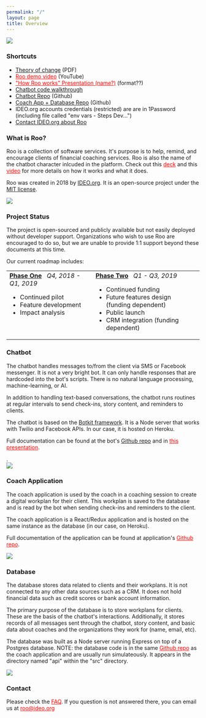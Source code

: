 ```yaml
---
permalink: "/"
layout: page
title: Overview
---
```


<style>
  td {
    vertical-align: top;
  }
  
  .italic {
    font-style: italic;
  }
</style>

<div class="row">
  <div class="col s12 l6">
    <div class="img-small">
      <img src="{{page.root}}img/roo_party.gif"/>
    </div>
  </div>
  <div class="col s12 l6">
    <h3>Shortcuts</h3>
    <ul>
      <li>
        <a href="https://drive.google.com/file/d/1yPq2xLPYSEOrjSDAR8XxCby0sPlJCJow/view?usp=sharing" target="_blank">Theory of change</a><span> (PDF)</span>
      </li>
      <li>
        <a href=""  style="color:red" target="_blank">Roo demo video</a><span> (YouTube)</span>
      </li>
      <li>
        <a href=""  style="color:red" target="_blank">"How Roo works" Presentation (name?)</a><span> (format??)</span>
      </li>
      <li>
        <a href="https://docs.google.com/presentation/d/1TDnPto_Cl4piWOrG6cf-_XmdVNg-Aqdwp1QLzIyLqos/edit?usp=sharing" target="_blank">Chatbot code walkthrough</a><span></span>
      </li>
      <li>
        <a href="https://github.com/IDEOorg/steps-bot" target="_blank">Chatbot Repo</a><span> (Github)</span>
      </li>
      <li>
        <a href="https://github.com/IDEOorg/steps/" target="_blank">Coach App + Database Repo</a><span> (Github)</span>
      </li>
      <li>
        IDEO.org accounts credentials (restricted) are are in 1Password (including file called "env vars - Steps Dev...")
      </li>
      <li>
        <a href="mailto:roo@ideo.org">Contact IDEO.org about Roo</a>
      </li>
    </ul>
  </div>
</div>

<div class="row">
  <div class="col s12 l6">
    <h3>What is Roo?</h3>
    <p>
      Roo is a collection of software services. It's purpose is to help, remind, and encourage clients of financial coaching services. Roo is also the name of the chatbot character inlcuded in the platform. Check out this <a href="" style="color:red" target="_blank">deck</a> and this <a href="" style="color:red" target="_blank">video</a> for more details on how it works and what it does.
    </p>
    <p>
      Roo was created in 2018 by <a href="https://ideo.org" target="_blank">IDEO.org</a>. It is an open-source project under the <a href="https://opensource.org/licenses/MIT" target="_blank">MIT license</a>.
    </p>
  </div>
  <div class="col s12 l6">
    <div class="img-full">
      <img src="{{page.root}}img/relationshipdiagram.png">
    </div>
  </div>
</div>


<div class="row">
  <div class="col s12 l12">
    <h3>Project Status</h3>
    <p>
      The project is open-sourced and publicly available but not easily deployed without developer support. Organizations who wish to use Roo are encouraged to do so, but we are unable to provide 1:1 support beyond these documents at this time.
    </p>
    <p>
      Our current roadmap includes:
    </p>
    <table>
      <tr>
        <td>
          <h4 style="display: inline"><a href="/roadmap/phase-one">Phase One</a></h4><span class="italic">&nbsp;&nbsp;&nbsp;Q4, 2018 - Q1, 2019</span>
          <ul>
            <li>Continued pilot</li>
            <li>Feature development</li>
            <li>Impact analysis</li>
          </ul>
        </td>
        <td>
          <h4 style="display: inline"><a href="/roadmap/phase-two">Phase Two</a></h4><span class="italic">&nbsp;&nbsp;&nbsp;Q1 - Q3, 2019</span>
          <ul>
            <li>Continued funding</li>
            <li>Future features design (funding dependent)</li>
            <li>Public launch</li>
            <li>CRM integration (funding dependent)</li>
          </ul>
        </td>
      </tr>
    </table>
  </div>
  
</div>

<div class="row">
  <div class="col s12 l6">
    <h3>Chatbot</h3>
    <p>
       The chatbot handles messages to/from the client via SMS or Facebook messenger. It is not a very bright bot. It can only handle responses that are hardcoded into the bot's scripts. There is no natural language processing, machine-learning, or AI. 
    </p>
    <p>
      In addition to handling text-based conversations, the chatbot runs routines at regular intervals to send check-ins, story content, and reminders to clients.
    </p>
    <p>
      The chatbot is based on the <a href="https://botkit.ai/" target="_blank">Botkit framework</a>. It is a Node server that works with Twilio and Facebook APIs. In our case, it is hosted on Heroku.
    </p>
    <p>
      Full documentation can be found at the bot's <a href="https://github.com/IDEOorg/steps-bot" target="_blank">Github repo</a> and in <a href="" style="color:red" target="_blank">this presentation</a>.
    </p>.
  </div>
  <div class="col s12 l6">
    <div class="img-small">
      <img src="{{page.root}}img/bot_logos.png">
    </div>
  </div>
</div>
<div class="row">
  <div class="col s12 l6">
    <h3>Coach Application</h3>
    <p>
      The coach application is used by the coach in a coaching session to create a digital workplan for their client. This workplan is saved to the database and is read by the bot when sending check-ins and reminders to the client.
    </p>
    <p>
      The coach application is a React/Redux application and is hosted on the same instance as the database (in our case, on Heroku). 
    </p>
    <p>
      Full documentation of the application can be found at application's <a href="" style="color:red" target="_blank">Github repo</a>.
    </p>
  </div>
  <div class="col s12 l6">
    <div class="img-small">
      <img src="{{page.root}}img/coach_app_logos.png">
    </div>
  </div>
</div>
<div class="row">
  <div class="col s12 l6">
    <h3>Database</h3>
    <p>
      The database stores data related to clients and their workplans. It is not connected to any other data sources such as a CRM. It does not hold financial data such as credit scores or bank account information.
    </p>
    <p>
      The primary purpose of the database is to store workplans for clients. These are the basis of the chatbot's interactions. Additionally, it stores records of all messages sent through the chatbot, story content, and basic data about coaches and the organizations they work for (name, email, etc). 
    </p>
    <p>
      The database was built as a Node server running Express on top of a Postgres database. NOTE: the database code is in the same <a href="" style="color:red" target="_blank">Github repo</a> as the coach application and are usually run simulateously. It appears in the directory named "api" within the "src" directory. 
    </p>
  </div>
  <div class="col s12 l6">
    <div class="img-small">
      <img src="{{page.root}}img/db_logos.png">
    </div>
  </div>
</div>

<div class="row">
  <div class="col l12">
    <h3>Contact</h3>
    <p>
      Please check the <a href="" style="color: red">FAQ</a>. If you question is not answered there, you can email us at <a href="mailto:roo@ideo.org" style="color:red">roo@ideo.org</a>
    </p>    
  </div>
<div>